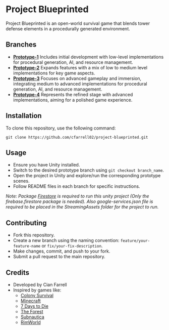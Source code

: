 # Project Blueprinted

Project Blueprinted is an open-world survival game that blends tower defense elements in a procedurally generated environment.  


## Branches

- **[Prototype-1](https://github.com/cfarrell02/FYP-Blueprinted/tree/prototype-1)** Includes initial development with low-level implementations for procedural generation, AI, and resource management.
- **[Prototype-2](https://github.com/cfarrell02/FYP-Blueprinted/tree/prototype-2)** Expands features with a mix of low to medium level implementations for key game aspects.
- **[Prototype-3](https://github.com/cfarrell02/FYP-Blueprinted/tree/prototype-3)** Focuses on advanced gameplay and immersion, integrating medium to advanced implementations for procedural generation, AI, and resource management.
- **[Prototype-4](https://github.com/cfarrell02/FYP-Blueprinted/tree/prototype-4)**  Represents the refined stage with advanced implementations, aiming for a polished game experience.

## Installation

To clone this repository, use the following command:

```
git clone https://github.com/cfarrell02/project-blueprinted.git
```


## Usage

- Ensure you have Unity installed.
- Switch to the desired prototype branch using `git checkout branch_name`.
- Open the project in Unity and explore/run the corresponding prototype scenes.
- Follow README files in each branch for specific instructions.


*Note: Package [Firestore](https://firebase.google.com/download/unity) is required to run this unity project (Only the firebase.firestore package is needed).
Also google-services.json file is required to be placed in the StreamingAssets folder for the project to run.*

## Contributing

- Fork this repository.
- Create a new branch using the naming convention: `feature/your-feature-name` or `fix/your-fix-description`.
- Make changes, commit, and push to your fork.
- Submit a pull request to the main repository.

## Credits

- Developed by Cian Farrell 
- Inspired by games like:
  - [Colony Survival](https://store.steampowered.com/app/366090/Colony_Survival/)
  - [Minecraft](https://www.minecraft.net/)
  - [7 Days to Die](https://store.steampowered.com/app/251570/7_Days_to_Die/)
  - [The Forest](https://store.steampowered.com/app/242760/The_Forest/)
  - [Subnautica](https://store.steampowered.com/app/264710/Subnautica/)
  - [RimWorld](https://store.steampowered.com/app/294100/RimWorld/)


